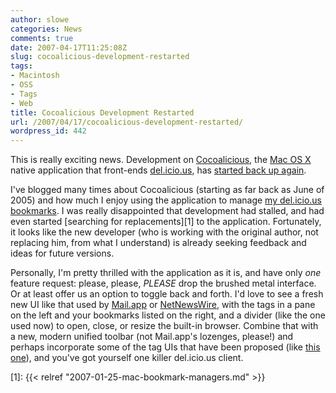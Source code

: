 ```yaml
---
author: slowe
categories: News
comments: true
date: 2007-04-17T11:25:08Z
slug: cocoalicious-development-restarted
tags:
- Macintosh
- OSS
- Tags
- Web
title: Cocoalicious Development Restarted
url: /2007/04/17/cocoalicious-development-restarted/
wordpress_id: 442
---
```


This is really exciting news. Development on [Cocoalicious](http://www.scifihifi.com/cocoalicious/), the [Mac OS X](http://www.apple.com/macosx/) native application that front-ends [del.icio.us](http://del.icio.us/), has [started back up again](http://alittledrop.com/2007/04/13/cocoalicious-10b44/).

I've blogged many times about Cocoalicious (starting as far back as June of 2005) and how much I enjoy using the application to manage [my del.icio.us bookmarks](http://del.icio.us/slowe/). I was really disappointed that development had stalled, and had even started [searching for replacements][1] to the application. Fortunately, it looks like the new developer (who is working with the original author, not replacing him, from what I understand) is already seeking feedback and ideas for future versions.

Personally, I'm pretty thrilled with the application as it is, and have only _one_ feature request: please, please, _PLEASE_ drop the brushed metal interface. Or at least offer us an option to toggle back and forth. I'd love to see a fresh new UI like that used by [Mail.app](http://www.apple.com/macosx/features/mail/) or [NetNewsWire](http://www.newsgator.com/NGOLProduct.aspx?ProdID=NetNewsWire), with the tags in a pane on the left and your bookmarks listed on the right, and a divider (like the one used now) to open, close, or resize the built-in browser. Combine that with a new, modern unified toolbar (not Mail.app's lozenges, please!) and perhaps incorporate some of the tag UIs that have been proposed (like [this one](http://www.tumultco.com/blog/?p=43)), and you've got yourself one killer del.icio.us client.

[1]: {{< relref "2007-01-25-mac-bookmark-managers.md" >}}
